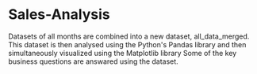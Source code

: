 # Sales-Analysis

Datasets of all months are combined into a new dataset, all_data_merged. 
This dataset is then analysed using the Python's Pandas library and then simultaneously visualized using the Matplotlib library 
Some of the key business questions are answared using the dataset.  
